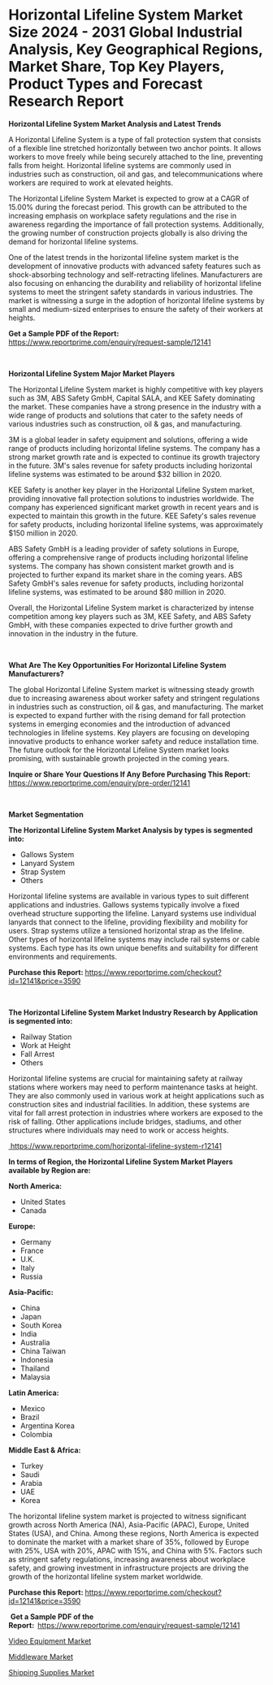 <p><h1>Horizontal Lifeline System Market Size 2024 - 2031 Global Industrial Analysis, Key Geographical Regions, Market Share, Top Key Players, Product Types and Forecast Research Report</h1></p><p><strong>Horizontal Lifeline System Market Analysis and Latest Trends</strong></p>
<p><p>A Horizontal Lifeline System is a type of fall protection system that consists of a flexible line stretched horizontally between two anchor points. It allows workers to move freely while being securely attached to the line, preventing falls from height. Horizontal lifeline systems are commonly used in industries such as construction, oil and gas, and telecommunications where workers are required to work at elevated heights.</p><p>The Horizontal Lifeline System Market is expected to grow at a CAGR of 15.00% during the forecast period. This growth can be attributed to the increasing emphasis on workplace safety regulations and the rise in awareness regarding the importance of fall protection systems. Additionally, the growing number of construction projects globally is also driving the demand for horizontal lifeline systems.</p><p>One of the latest trends in the horizontal lifeline system market is the development of innovative products with advanced safety features such as shock-absorbing technology and self-retracting lifelines. Manufacturers are also focusing on enhancing the durability and reliability of horizontal lifeline systems to meet the stringent safety standards in various industries. The market is witnessing a surge in the adoption of horizontal lifeline systems by small and medium-sized enterprises to ensure the safety of their workers at heights.</p></p>
<p><strong>Get a Sample PDF of the Report:&nbsp;</strong> <a href="https://www.reportprime.com/enquiry/request-sample/12141">https://www.reportprime.com/enquiry/request-sample/12141</a></p>
<p>&nbsp;</p>
<p><strong>Horizontal Lifeline System Major Market Players</strong></p>
<p><p>The Horizontal Lifeline System market is highly competitive with key players such as 3M, ABS Safety GmbH, Capital SALA, and KEE Safety dominating the market. These companies have a strong presence in the industry with a wide range of products and solutions that cater to the safety needs of various industries such as construction, oil & gas, and manufacturing.</p><p>3M is a global leader in safety equipment and solutions, offering a wide range of products including horizontal lifeline systems. The company has a strong market growth rate and is expected to continue its growth trajectory in the future. 3M's sales revenue for safety products including horizontal lifeline systems was estimated to be around $32 billion in 2020.</p><p>KEE Safety is another key player in the Horizontal Lifeline System market, providing innovative fall protection solutions to industries worldwide. The company has experienced significant market growth in recent years and is expected to maintain this growth in the future. KEE Safety's sales revenue for safety products, including horizontal lifeline systems, was approximately $150 million in 2020.</p><p>ABS Safety GmbH is a leading provider of safety solutions in Europe, offering a comprehensive range of products including horizontal lifeline systems. The company has shown consistent market growth and is projected to further expand its market share in the coming years. ABS Safety GmbH's sales revenue for safety products, including horizontal lifeline systems, was estimated to be around $80 million in 2020.</p><p>Overall, the Horizontal Lifeline System market is characterized by intense competition among key players such as 3M, KEE Safety, and ABS Safety GmbH, with these companies expected to drive further growth and innovation in the industry in the future.</p></p>
<p>&nbsp;</p>
<p><strong>What Are The Key Opportunities For Horizontal Lifeline System Manufacturers?</strong></p>
<p><p>The global Horizontal Lifeline System market is witnessing steady growth due to increasing awareness about worker safety and stringent regulations in industries such as construction, oil & gas, and manufacturing. The market is expected to expand further with the rising demand for fall protection systems in emerging economies and the introduction of advanced technologies in lifeline systems. Key players are focusing on developing innovative products to enhance worker safety and reduce installation time. The future outlook for the Horizontal Lifeline System market looks promising, with sustainable growth projected in the coming years.</p></p>
<p><strong>Inquire or Share Your Questions If Any Before Purchasing This Report:</strong> <a href="https://www.reportprime.com/enquiry/pre-order/12141">https://www.reportprime.com/enquiry/pre-order/12141</a></p>
<p>&nbsp;</p>
<p><strong>Market Segmentation</strong></p>
<p><strong>The Horizontal Lifeline System Market Analysis by types is segmented into:</strong></p>
<p><ul><li>Gallows System</li><li>Lanyard System</li><li>Strap System</li><li>Others</li></ul></p>
<p><p>Horizontal lifeline systems are available in various types to suit different applications and industries. Gallows systems typically involve a fixed overhead structure supporting the lifeline. Lanyard systems use individual lanyards that connect to the lifeline, providing flexibility and mobility for users. Strap systems utilize a tensioned horizontal strap as the lifeline. Other types of horizontal lifeline systems may include rail systems or cable systems. Each type has its own unique benefits and suitability for different environments and requirements.</p></p>
<p><strong>Purchase this Report:&nbsp;</strong><a href="https://www.reportprime.com/checkout?id=12141&price=3590">https://www.reportprime.com/checkout?id=12141&price=3590</a></p>
<p>&nbsp;</p>
<p><strong>The Horizontal Lifeline System Market Industry Research by Application is segmented into:</strong></p>
<p><ul><li>Railway Station</li><li>Work at Height</li><li>Fall Arrest</li><li>Others</li></ul></p>
<p><p>Horizontal lifeline systems are crucial for maintaining safety at railway stations where workers may need to perform maintenance tasks at height. They are also commonly used in various work at height applications such as construction sites and industrial facilities. In addition, these systems are vital for fall arrest protection in industries where workers are exposed to the risk of falling. Other applications include bridges, stadiums, and other structures where individuals may need to work or access heights.</p></p>
<p><a href="https://www.reportprime.com/horizontal-lifeline-system-r12141">&nbsp;https://www.reportprime.com/horizontal-lifeline-system-r12141</a></p>
<p><strong>In terms of Region, the Horizontal Lifeline System Market Players available by Region are:</strong></p>
<p>
    <p> <strong> North America: </strong>
        <ul>
            <li>United States</li>
            <li>Canada</li>
        </ul>
        </p> 
    <p> <strong> Europe: </strong>
        <ul>
            <li>Germany</li>
            <li>France</li>
            <li>U.K.</li>
            <li>Italy</li>
            <li>Russia</li>
        </ul>
        </p> 
    <p> <strong> Asia-Pacific: </strong>
        <ul>
            <li>China</li>
            <li>Japan</li>
            <li>South Korea</li>
            <li>India</li>
            <li>Australia</li>
            <li>China Taiwan</li>
            <li>Indonesia</li>
            <li>Thailand</li>
            <li>Malaysia</li>
        </ul>
        </p> 
    <p> <strong> Latin America: </strong>
        <ul>
            <li>Mexico</li>
            <li>Brazil</li>
            <li>Argentina Korea</li>
            <li>Colombia</li>
        </ul>
        </p> 
    <p> <strong> Middle East & Africa: </strong>
        <ul>
            <li>Turkey</li>
            <li>Saudi</li>
            <li>Arabia</li>
            <li>UAE</li>
            <li>Korea</li>
        </ul>
    </p>
    </p>
<p><p>The horizontal lifeline system market is projected to witness significant growth across North America (NA), Asia-Pacific (APAC), Europe, United States (USA), and China. Among these regions, North America is expected to dominate the market with a market share of 35%, followed by Europe with 25%, USA with 20%, APAC with 15%, and China with 5%. Factors such as stringent safety regulations, increasing awareness about workplace safety, and growing investment in infrastructure projects are driving the growth of the horizontal lifeline system market worldwide.</p></p>
<p><strong>Purchase this Report: </strong><a href="https://www.reportprime.com/checkout?id=12141&price=3590">https://www.reportprime.com/checkout?id=12141&price=3590</a></p>
<p>&nbsp;<strong>Get a Sample PDF of the Report:&nbsp;&nbsp;</strong><a href="https://www.reportprime.com/enquiry/request-sample/12141">https://www.reportprime.com/enquiry/request-sample/12141</a></p>
<p><strong></strong></p>
<p><p><a href="https://www.linkedin.com/pulse/video-equipment-market-share-evolution-growth-trends-2024--p87af">Video Equipment Market</a></p><p><a href="https://www.linkedin.com/pulse/middleware-market-share-evolution-growth-trends-2024-2031-3z33f">Middleware Market</a></p><p><a href="https://github.com/CliffMedina6/Market-Research-Report-List-4/blob/main/shipping-supplies-market.md">Shipping Supplies Market</a></p></p>